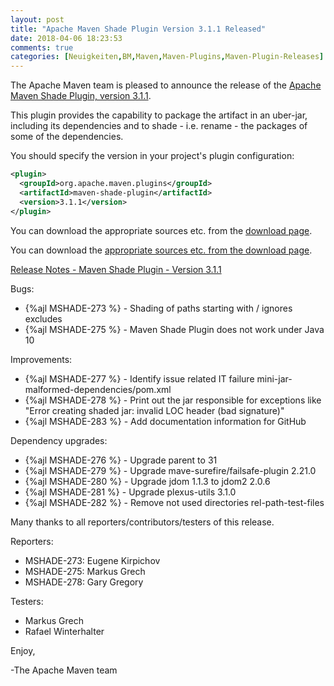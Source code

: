 ```yaml
---
layout: post
title: "Apache Maven Shade Plugin Version 3.1.1 Released"
date: 2018-04-06 18:23:53
comments: true
categories: [Neuigkeiten,BM,Maven,Maven-Plugins,Maven-Plugin-Releases]
---
```

The Apache Maven team is pleased to announce the release of the [Apache
Maven Shade Plugin, version 3.1.1](http://maven.apache.org/plugins/maven-shade-plugin/).

This plugin provides the capability to package the artifact in an uber-jar,
including its dependencies and to shade - i.e. rename - the packages of some of
the dependencies.

You should specify the version in your project's plugin configuration:

``` xml
<plugin>
  <groupId>org.apache.maven.plugins</groupId>
  <artifactId>maven-shade-plugin</artifactId>
  <version>3.1.1</version>
</plugin>
```

You can download the appropriate sources etc. from the [download page](https://maven.apache.org/plugins/maven-shade-plugin/download.cgi).


<!-- more -->

You can download the [appropriate sources etc. from the download page](http://maven.apache.org/plugins/maven-shade-plugin/download.cgi).
 
[Release Notes - Maven Shade Plugin - Version 3.1.1](https://issues.apache.org/jira/secure/ReleaseNote.jspa?projectId=12317921&version=12341390)

Bugs:

 * {%ajl MSHADE-273 %} - Shading of paths starting with / ignores excludes
 * {%ajl MSHADE-275 %} - Maven Shade Plugin does not work under Java 10

Improvements:

 * {%ajl MSHADE-277 %} - Identify issue related IT failure mini-jar-malformed-dependencies/pom.xml
 * {%ajl MSHADE-278 %} - Print out the jar responsible for exceptions like "Error creating shaded jar: invalid LOC header (bad signature)"
 * {%ajl MSHADE-283 %} - Add documentation information for GitHub

Dependency upgrades:

 * {%ajl MSHADE-276 %} - Upgrade parent to 31
 * {%ajl MSHADE-279 %} - Upgrade mave-surefire/failsafe-plugin 2.21.0
 * {%ajl MSHADE-280 %} - Upgrade jdom 1.1.3 to jdom2 2.0.6
 * {%ajl MSHADE-281 %} - Upgrade plexus-utils 3.1.0
 * {%ajl MSHADE-282 %} - Remove not used directories rel-path-test-files

Many thanks to all reporters/contributors/testers of this release.

Reporters:

 * MSHADE-273: Eugene Kirpichov
 * MSHADE-275: Markus Grech
 * MSHADE-278: Gary Gregory


Testers:

 * Markus Grech
 * Rafael Winterhalter


Enjoy,

-The Apache Maven team

